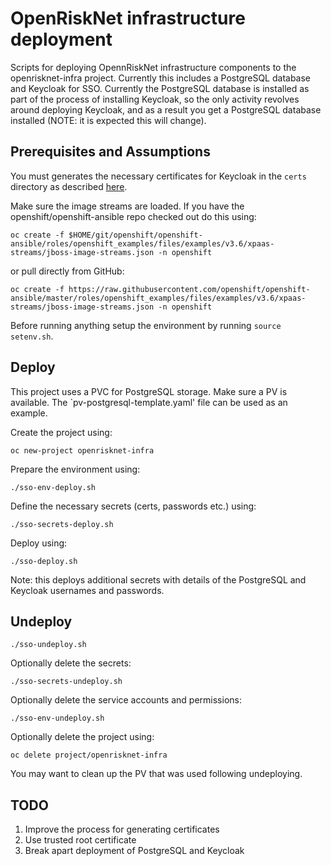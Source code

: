 # OpenRiskNet infrastructure deployment

Scripts for deploying OpennRiskNet infrastructure components to the openrisknet-infra project.
Currently this includes a PostgreSQL database and Keycloak for SSO.
Currently the PostgreSQL database is installed as part of the process of installing Keycloak, so
the only activity revolves around deploying Keycloak, and as a result you get a PostgreSQL database
installed (NOTE: it is expected this will change). 


## Prerequisites and Assumptions

You must generates the necessary certificates for Keycloak in the `certs` directory as described 
[here](../../sso).

Make sure the image streams are loaded. If you have the openshift/openshift-ansible repo checked out do this using:
```
oc create -f $HOME/git/openshift/openshift-ansible/roles/openshift_examples/files/examples/v3.6/xpaas-streams/jboss-image-streams.json -n openshift
```

or pull directly from GitHub:
```
oc create -f https://raw.githubusercontent.com/openshift/openshift-ansible/master/roles/openshift_examples/files/examples/v3.6/xpaas-streams/jboss-image-streams.json -n openshift
```

Before running anything setup the environment by running `source setenv.sh`.


## Deploy

This project uses a PVC for PostgreSQL storage. Make sure a PV is available. The `pv-postgresql-template.yaml' file
can be used as an example.

Create the project using:
```
oc new-project openrisknet-infra
```

Prepare the environment using:
```
./sso-env-deploy.sh
```

Define the necessary secrets (certs, passwords etc.) using:
```
./sso-secrets-deploy.sh
```

Deploy using:
```
./sso-deploy.sh
```
Note: this deploys additional secrets with details of the PostgreSQL and Keycloak usernames and passwords.

## Undeploy


```
./sso-undeploy.sh
```

Optionally delete the secrets:
```
./sso-secrets-undeploy.sh
```

Optionally delete the service accounts and permissions:
```
./sso-env-undeploy.sh
```

Optionally delete the project using:
```
oc delete project/openrisknet-infra
```

You may want to clean up the PV that was used following undeploying.

## TODO

1. Improve the process for generating certificates
1. Use trusted root certificate
1. Break apart deployment of PostgreSQL and Keycloak

